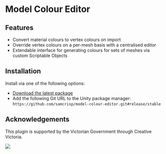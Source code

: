 # Model Colour Editor
## Features
- Convert material colours to vertex colours on import
- Override vertex colours on a per-mesh basis with a centralised editor
- Extendable interface for generating colours for sets of meshes via custom Scriptable Objects

## Installation
Install via one of the following options:
- [Download the latest package](https://github.com/samcrisp/model-colour-editor/releases/latest)
- Add the following Git URL to the Unity package manager:
```https://github.com/samcrisp/model-colour-editor.git#release/stable```

## Acknowledgements
This plugin is supported by the Victorian Government through Creative Victoria.

![](Media/CreativeVictoriaLogo_lores.jpg)